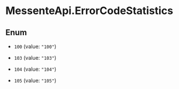 # MessenteApi.ErrorCodeStatistics

## Enum


* `100` (value: `"100"`)

* `103` (value: `"103"`)

* `104` (value: `"104"`)

* `105` (value: `"105"`)


